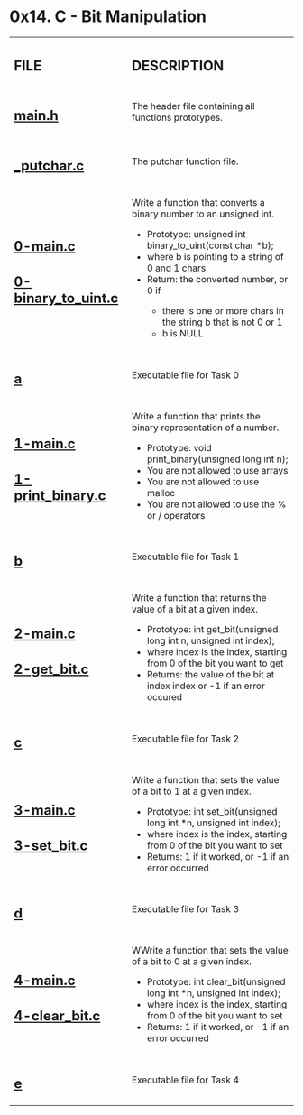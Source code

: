 <h1>0x14. C - Bit Manipulation</h1>

<table>
    <tr>
        <td><h2><strong>FILE</strong></h2></td>
        <td><h2><strong>DESCRIPTION</strong></h2></td>
    </tr>
    <tr>
        <td><h2><a href="https://github.com/LivingDemonness28/alx-low_level_programming/blob/master/0x14-bit_manipulation/main.h" target="_blank">main.h</a></h2></td>
        <td>The header file containing all functions prototypes.</td>
    </tr>
    <tr>
        <td><h2><a href="https://github.com/LivingDemonness28/alx-low_level_programming/blob/master/0x14-bit_manipulation/_putchar.c" target="_blank">_putchar.c</a></h2></td>
        <td>The putchar function file.</td>
    </tr>
    <tr>
        <td>
            <h2><a href="https://github.com/LivingDemonness28/alx-low_level_programming/blob/master/0x14-bit_manipulation/0-main.c" target="_blank">0-main.c</a></h2>
            <h2><a href="https://github.com/LivingDemonness28/alx-low_level_programming/blob/master/0x14-bit_manipulation/0-binary_to_uint.c" target="_blank">0-binary_to_uint.c</a></h2>
        </td>
        <td>
            <p>Write a function that converts a binary number to an unsigned int.</p>
            <ul>
                <li>Prototype: unsigned int binary_to_uint(const char *b);</li>
                <li>where b is pointing to a string of 0 and 1 chars</li>
                <li>Return: the converted number, or 0 if</li>
                <ul>
                    <li>there is one or more chars in the string b that is not 0 or 1</li>
                    <li>b is NULL</li>
                </ul>
            </ul>
        </td>
    </tr>
    <tr>
        <td><h2><a href="https://github.com/LivingDemonness28/alx-low_level_programming/blob/master/0x14-bit_manipulation/a" target="_blank">a</a></h2></td>
        <td>Executable file for Task 0</td>
    </tr>
    <tr>
        <td>
            <h2><a href="https://github.com/LivingDemonness28/alx-low_level_programming/blob/master/0x14-bit_manipulation/1-main.c" target="_blank">1-main.c</a></h2>
            <h2><a href="https://github.com/LivingDemonness28/alx-low_level_programming/blob/master/0x14-bit_manipulation/1-print_binary.c" target="_blank">1-print_binary.c</a></h2>
        </td>
        <td>
            <p>Write a function that prints the binary representation of a number.</p>
            <ul>
                <li>Prototype: void print_binary(unsigned long int n);</li>
                <li>You are not allowed to use arrays</li>
                <li>You are not allowed to use malloc</li>
                <li>You are not allowed to use the % or / operators</li>
            </ul>
        </td>
    </tr>
    <tr>
        <td><h2><a href="https://github.com/LivingDemonness28/alx-low_level_programming/blob/master/0x14-bit_manipulation/b" target="_blank">b</a></h2></td>
        <td>Executable file for Task 1</td>
    </tr>
    <tr>
        <td>
            <h2><a href="https://github.com/LivingDemonness28/alx-low_level_programming/blob/master/0x14-bit_manipulation/2-main.c" target="_blank">2-main.c</a></h2>
            <h2><a href="https://github.com/LivingDemonness28/alx-low_level_programming/blob/master/0x14-bit_manipulation/2-get_bit.c" target="_blank">2-get_bit.c</a></h2>
        </td>
        <td>
            <p>Write a function that returns the value of a bit at a given index.</p>
            <ul>
                <li>Prototype: int get_bit(unsigned long int n, unsigned int index);</li>
                <li>where index is the index, starting from 0 of the bit you want to get</li>
                <li>Returns: the value of the bit at index index or -1 if an error occured</li>
            </ul>
        </td>
    </tr>
    <tr>
        <td><h2><a href="https://github.com/LivingDemonness28/alx-low_level_programming/blob/master/0x14-bit_manipulation/c" target="_blank">c</a></h2></td>
        <td>Executable file for Task 2</td>
    </tr>
    <tr>
        <td>
            <h2><a href="https://github.com/LivingDemonness28/alx-low_level_programming/blob/master/0x14-bit_manipulation/3-main.c" target="_blank">3-main.c</a></h2>
            <h2><a href="https://github.com/LivingDemonness28/alx-low_level_programming/blob/master/0x14-bit_manipulation/3-set_bit.c" target="_blank">3-set_bit.c</a></h2>
        </td>
        <td>
            <p>Write a function that sets the value of a bit to 1 at a given index.</p>
            <ul>
                <li>Prototype: int set_bit(unsigned long int *n, unsigned int index);</li>
                <li>where index is the index, starting from 0 of the bit you want to set</li>
                <li>Returns: 1 if it worked, or -1 if an error occurred</li>
            </ul>
        </td>
    </tr>
    <tr>
        <td><h2><a href="https://github.com/LivingDemonness28/alx-low_level_programming/blob/master/0x14-bit_manipulation/d" target="_blank">d</a></h2></td>
        <td>Executable file for Task 3</td>
    </tr>
    <tr>
        <td>
            <h2><a href="https://github.com/LivingDemonness28/alx-low_level_programming/blob/master/0x14-bit_manipulation/4-main.c" target="_blank">4-main.c</a></h2>
            <h2><a href="https://github.com/LivingDemonness28/alx-low_level_programming/blob/master/0x14-bit_manipulation/4-clear_bit.c" target="_blank">4-clear_bit.c</a></h2>
        </td>
        <td>
            <p>WWrite a function that sets the value of a bit to 0 at a given index.</p>
            <ul>
                <li>Prototype: int clear_bit(unsigned long int *n, unsigned int index);</li>
                <li>where index is the index, starting from 0 of the bit you want to set</li>
                <li>Returns: 1 if it worked, or -1 if an error occurred</li>
            </ul>
        </td>
    </tr>
    <tr>
        <td><h2><a href="https://github.com/LivingDemonness28/alx-low_level_programming/blob/master/0x14-bit_manipulation/e" target="_blank">e</a></h2></td>
        <td>Executable file for Task 4</td>
    </tr>
</table>